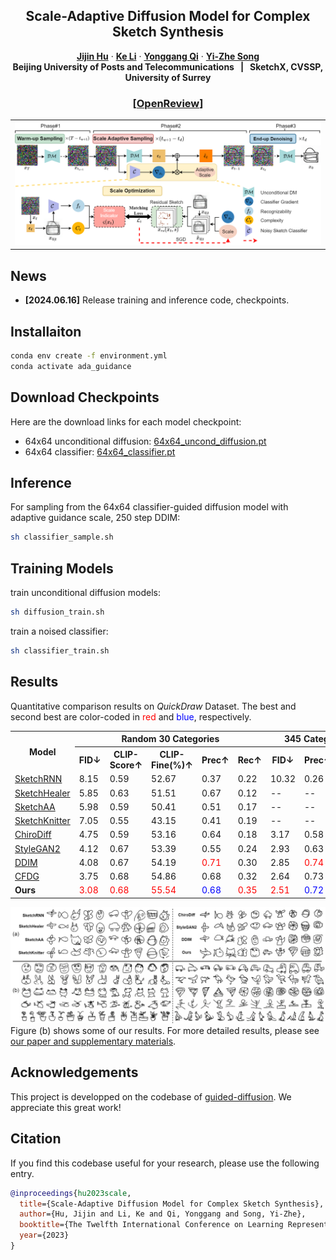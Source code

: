 <p align="center">

  <h2 align="center">Scale-Adaptive Diffusion Model for Complex Sketch Synthesis</h2>
  <p align="center">
    <a href="https://openreview.net/profile?id=~Jijin_Hu1"><strong>Jijin Hu</strong></a>
    ·
    <a href="https://scholar.google.com/citations?user=KZOFaz4AAAAJ&hl=zh-CN&oi=sra"><strong>Ke Li</strong></a>
    ·
    <a href="https://scholar.google.com/citations?user=pQNpf7cAAAAJ&hl=zh-CN&oi=sra"><strong>Yonggang Qi</strong></a>
    ·
    <a href="https://scholar.google.com/citations?user=irZFP_AAAAAJ&hl=zh-CN&oi=sra"><strong>Yi-Zhe Song</strong></a>
    <br>
    <b>Beijing University of Posts and Telecommunications &nbsp; | &nbsp;  SketchX, CVSSP, University of Surrey </b>
  </p>
  <h3>
  <p align="center">
    [<a href="https://openreview.net/forum?id=5xadJmgwix">OpenReview</a>]
  </p>
  </h3>
  
  <table align="center">
    <tr>
    <td>
      <img src="assets/overview.png">
    </td>
    </tr>
  </table>

## News
* **[2024.06.16]** Release training and inference code, checkpoints.

## Installaiton
```bash
conda env create -f environment.yml
conda activate ada_guidance
```

## Download Checkpoints
Here are the download links for each model checkpoint:
* 64x64 unconditional diffusion: [64x64_uncond_diffusion.pt](https://drive.google.com/file/d/1aK8OILBTxyA-KBCwZK7kdePnG1YEYjui/view?usp=sharing)
* 64x64 classifier: [64x64_classifier.pt](https://drive.google.com/file/d/1PElBL0dVH98_3Kh3-ehN4SdEfTtaDJXM/view?usp=drive_link)


## Inference
  For sampling from the 64x64 classifier-guided diffusion model with adaptive guidance scale, 250 step DDIM:
  ```bash
  sh classifier_sample.sh
  ```

## Training Models
train unconditional diffusion models:
  ```bash
  sh diffusion_train.sh
  ```
train a noised classifier:
  ```bash
  sh classifier_train.sh
  ```
## Results
Quantitative comparison results on <i>QuickDraw</i> Dataset. The best and second best are color-coded in <span style="color: red;">red</span> and <span style="color: blue;">blue</span>, respectively.
<table>
  <tr>
    <th rowspan="2"><b>Model</b></th>
    <th colspan="5"><b>Random 30 Categories</b></th>
    <th colspan="3"><b>345 Categories</b></th>
  </tr>
  <tr>
    <th>FID&darr;</th>
    <th>CLIP-Score&uarr;</th>
    <th>CLIP-Fine(%)&uarr;</th>
    <th>Prec&uarr;</th>
    <th>Rec&uarr;</th>
    <th>FID&darr;</th>
    <th>Prec&uarr;</th>
    <th>Rec&uarr;</th>
  </tr>
  <tr>
    <td><a href="https://github.com/magenta/magenta/tree/main/magenta/models/sketch_rnn" target="_blank">SketchRNN</td>
    <td>8.15</td>
    <td>0.59</td>
    <td>52.67</td>
    <td>0.37</td>
    <td>0.22</td>
    <td>10.32</td>
    <td>0.26</td>
    <td>0.24</td>
  </tr>
  <tr>
    <td><a href="https://github.com/sgybupt/SketchHealer" target="_blank">SketchHealer</td>
    <td>5.85</td>
    <td>0.63</td>
    <td>51.51</td>
    <td>0.67</td>
    <td>0.12</td>
    <td>--</td>
    <td>--</td>
    <td>--</td>
  </tr>
  <tr>
    <td><a href="https://openaccess.thecvf.com/content/ICCV2021/papers/Yang_SketchAA_Abstract_Representation_for_Abstract_Sketches_ICCV_2021_paper.pdf" target="_blank">SketchAA</td>
    <td>5.98</td>
    <td>0.59</td>
    <td>50.41</td>
    <td>0.51</td>
    <td>0.17</td>
    <td>--</td>
    <td>--</td>
    <td>--</td>
  </tr>
  <tr>
    <td><a href="https://github.com/wangqiang9/SketchKnitter/tree/main" target="_blank">SketchKnitter</td>
    <td>7.05</td>
    <td>0.55</td>
    <td>43.15</td>
    <td>0.41</td>
    <td>0.19</td>
    <td>--</td>
    <td>--</td>
    <td>--</td>
  </tr>
  <tr>
    <td><a href="https://github.com/dasayan05/chirodiff" target="_blank">ChiroDiff</td>
    <td>4.75</td>
    <td>0.59</td>
    <td>53.16</td>
    <td>0.64</td>
    <td>0.18</td>
    <td>3.17</td>
    <td>0.58</td>
    <td>0.25</td>
  </tr>
  <tr>
    <td><a href="https://github.com/NVlabs/stylegan2-ada-pytorch" target="_blank">StyleGAN2</td>
    <td>4.12</td>
    <td>0.67</td>
    <td>53.39</td>
    <td>0.55</td>
    <td>0.24</td>
    <td>2.93</td>
    <td>0.63</td>
    <td>0.27</td>
  </tr>
  <tr>
    <td><a href="https://github.com/openai/guided-diffusion" target="_blank">DDIM</td>
    <td>4.08</td>
    <td>0.67</td>
    <td>54.19</td>
    <td><span style="color: red;">0.71</span></td>
    <td>0.30</td>
    <td>2.85</td>
    <td><span style="color: red;">0.74</span></td>
    <td>0.31</td>
  </tr>
  <tr>
    <td><a href="https://arxiv.org/pdf/2207.12598" target="_blank">CFDG</td>
    <td>3.75</td>
    <td>0.68</td>
    <td>54.86</td>
    <td>0.68</td>
    <td>0.32</td>
    <td>2.64</td>
    <td>0.73</td>
    <td>0.36</td>
  </tr>
  <tr>
    <td><b>Ours</b></td>
    <td><span style="color: red;">3.08</span></td>
    <td><span style="color: red;">0.68</span></td>
    <td><span style="color: red;">55.54</span></td>
    <td><span style="color: blue;">0.68</span></td>
    <td><span style="color: red;">0.35</span></td>
    <td><span style="color: red;">2.51</span></td>
    <td><span style="color: blue;">0.72</span></td>
    <td><span style="color: red;">0.39</span></td>
  </tr>
</table>


![Fig 4](assets/results.png)
Figure (b) shows some of our results. For more detailed results, please see [our paper and supplementary materials](https://openreview.net/pdf?id=5xadJmgwix).

## Acknowledgements
This project is developped on the codebase of [guided-diffusion](https://github.com/openai/guided-diffusion). We  appreciate this great work! 


## Citation
If you find this codebase useful for your research, please use the following entry.
```BibTeX
@inproceedings{hu2023scale,
  title={Scale-Adaptive Diffusion Model for Complex Sketch Synthesis},
  author={Hu, Jijin and Li, Ke and Qi, Yonggang and Song, Yi-Zhe},
  booktitle={The Twelfth International Conference on Learning Representations},
  year={2023}
}
```
